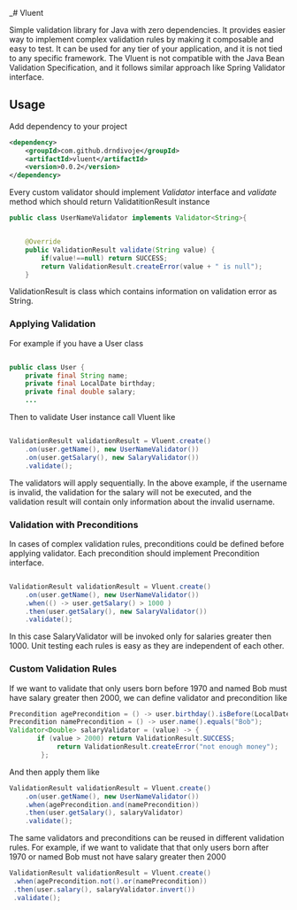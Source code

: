 _# Vluent

Simple validation library for Java with zero dependencies. It provides easier way to implement complex validation rules
by making it composable and easy to test.
It can be used for any tier of your application, and it is not tied to any specific framework.
The Vluent is not compatible with the Java Bean Validation Specification, and it follows similar approach like Spring
Validator interface.

## Usage
Add dependency to your project

``` xml
<dependency>
    <groupId>com.github.drndivoje</groupId>
    <artifactId>vluent</artifactId>
    <version>0.0.2</version>
</dependency>
```
Every custom validator should implement _Validator_ interface and _validate_ method which should return
ValidatitionResult instance

``` java
public class UserNameValidator implements Validator<String>{


    @Override
    public ValidationResult validate(String value) {
        if(value!==null) return SUCCESS;
        return ValidationResult.createError(value + " is null");
    }
```

ValidationResult is class which contains information on validation error as String.

### Applying Validation

For example if you have a User class

``` java

public class User {
    private final String name;
    private final LocalDate birthday;
    private final double salary;
    ...
```

Then to validate User instance call Vluent like

``` java

ValidationResult validationResult = Vluent.create()
    .on(user.getName(), new UserNameValidator())
    .on(user.getSalary(), new SalaryValidator())
    .validate();
```

The validators will apply sequentially. In the above example, if the username is invalid, the validation for the salary
will not be executed, and the validation result will contain only information about the invalid username.

### Validation with Preconditions

In cases of complex validation rules, preconditions could be defined before applying validator. Each precondition should
implement
Precondition interface.

``` java

ValidationResult validationResult = Vluent.create()
    .on(user.getName(), new UserNameValidator())
    .when(() -> user.getSalary() > 1000 )
    .then(user.getSalary(), new SalaryValidator())
    .validate();
```

In this case SalaryValidator will be invoked only for salaries greater then 1000. Unit testing each rules is easy as
they are independent of each other.

### Custom Validation Rules

If we want to validate that only users born before 1970 and named Bob must have salary greater then 2000, we can define
validator and precondition like

``` java
Precondition agePrecondition = () -> user.birthday().isBefore(LocalDate.of(1970, 1, 1));
Precondition namePrecondition = () -> user.name().equals("Bob");
Validator<Double> salaryValidator = (value) -> {
       if (value > 2000) return ValidationResult.SUCCESS;
            return ValidationResult.createError("not enough money");
        };
```

And then apply them like

``` java
ValidationResult validationResult = Vluent.create()
    .on(user.getName(), new UserNameValidator())
    .when(agePrecondition.and(namePrecondition))
    .then(user.getSalary(), salaryValidator)
    .validate();
```
The same validators and preconditions can be reused in different validation rules. For example,
if we want to validate that that only users born after 1970 or named Bob must not have salary greater then 2000

``` java
ValidationResult validationResult = Vluent.create()
 .when(agePrecondition.not().or(namePrecondition))
 .then(user.salary(), salaryValidator.invert())
 .validate();
```
